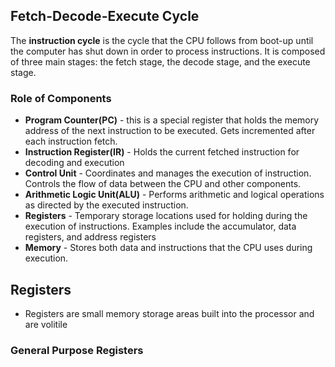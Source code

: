 ## Fetch-Decode-Execute Cycle
The **instruction cycle** is the cycle that the CPU follows from boot-up until the computer has shut down in order to process instructions. It is composed of three main stages: the fetch stage, the decode stage, and the execute stage.

### Role of Components
- **Program Counter(PC)** - this is a special register that holds the memory address of the next instruction to be executed. Gets incremented after each instruction fetch.
- **Instruction Register(IR)** - Holds the current fetched instruction for decoding and execution
- **Control Unit** - Coordinates and manages the execution of instruction. Controls the flow of data between the CPU and other components.
- **Arithmetic Logic Unit(ALU)** - Performs arithmetic and logical operations as directed by the executed instruction.
- **Registers** - Temporary storage locations used for holding during the execution of instructions. Examples include the accumulator, data registers, and address registers
- **Memory** - Stores both data and instructions that the CPU uses during execution.


## Registers
- Registers are small memory storage areas built into the processor and are volitile
### General Purpose Registers


